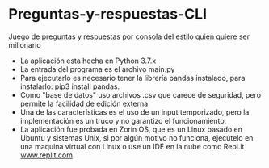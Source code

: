 # Preguntas-y-respuestas-CLI
Juego de preguntas y respuestas por consola del estilo quien quiere ser millonario

- La aplicación esta hecha en Python 3.7.x
- La entrada del programa es el archivo main.py
- Para ejecutarlo es necesario tener la librería pandas instalado, para instalarlo: pip3 install pandas.
- Como "base de datos" uso archivos .csv que carece de seguridad, pero permite la facilidad de edición externa
- Una de las características es el uso de un input temporizado, pero la implementación es un truco y no garantizo el funcionamiento.
- La aplicación fue probada en Zorin OS, que es un Linux basado en Ubuntu y sistemas Unix, si por algún motivo no funciona, ejecútelo en una maquina virtual con Linux o use un IDE en la nube como Repl.it www.replit.com
